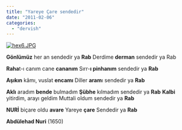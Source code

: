 ```yaml
---
title: "Yareye Çare sendedir"
date: "2011-02-06"
categories: 
  - "dervish"
---
```


[![hex6.JPG](/uploads/2011/02/hex6-2.thumbnail.JPG)](/uploads/2011/02/hex6-2.jpg "hex6.JPG")

**Gönlümüz** her an sendedir ya **Rab** Derdime **derman** sendedir ya Rab

**Raha**t-ı canım cane **cananım** Sırr-**ı pinhanım** sendedir ya **Rab**

**Aşıkın** kâmı, vuslat **encamı** Diller **aram**ı sendedir ya **Rab**

**Aklı** aradım **bende** bulmadım **Şübhe** kılmadım sendedir ya **Rab** **Kalbi** yitirdim, arayı geldim Muttali oldum sendedir ya **Rab**

**NURİ** biçare oldu **avare** Yareye **çare** Sendedir ya **Rab**

**Abdülehad Nuri** (1650)
